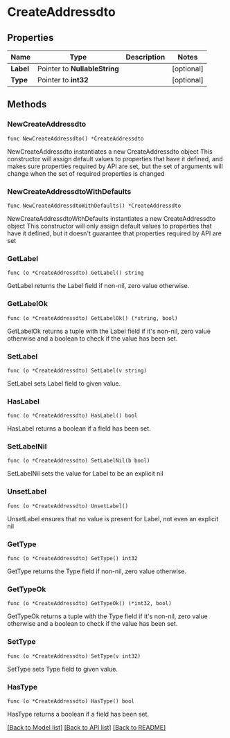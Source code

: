# CreateAddressdto

## Properties

Name | Type | Description | Notes
------------ | ------------- | ------------- | -------------
**Label** | Pointer to **NullableString** |  | [optional] 
**Type** | Pointer to **int32** |  | [optional] 

## Methods

### NewCreateAddressdto

`func NewCreateAddressdto() *CreateAddressdto`

NewCreateAddressdto instantiates a new CreateAddressdto object
This constructor will assign default values to properties that have it defined,
and makes sure properties required by API are set, but the set of arguments
will change when the set of required properties is changed

### NewCreateAddressdtoWithDefaults

`func NewCreateAddressdtoWithDefaults() *CreateAddressdto`

NewCreateAddressdtoWithDefaults instantiates a new CreateAddressdto object
This constructor will only assign default values to properties that have it defined,
but it doesn't guarantee that properties required by API are set

### GetLabel

`func (o *CreateAddressdto) GetLabel() string`

GetLabel returns the Label field if non-nil, zero value otherwise.

### GetLabelOk

`func (o *CreateAddressdto) GetLabelOk() (*string, bool)`

GetLabelOk returns a tuple with the Label field if it's non-nil, zero value otherwise
and a boolean to check if the value has been set.

### SetLabel

`func (o *CreateAddressdto) SetLabel(v string)`

SetLabel sets Label field to given value.

### HasLabel

`func (o *CreateAddressdto) HasLabel() bool`

HasLabel returns a boolean if a field has been set.

### SetLabelNil

`func (o *CreateAddressdto) SetLabelNil(b bool)`

 SetLabelNil sets the value for Label to be an explicit nil

### UnsetLabel
`func (o *CreateAddressdto) UnsetLabel()`

UnsetLabel ensures that no value is present for Label, not even an explicit nil
### GetType

`func (o *CreateAddressdto) GetType() int32`

GetType returns the Type field if non-nil, zero value otherwise.

### GetTypeOk

`func (o *CreateAddressdto) GetTypeOk() (*int32, bool)`

GetTypeOk returns a tuple with the Type field if it's non-nil, zero value otherwise
and a boolean to check if the value has been set.

### SetType

`func (o *CreateAddressdto) SetType(v int32)`

SetType sets Type field to given value.

### HasType

`func (o *CreateAddressdto) HasType() bool`

HasType returns a boolean if a field has been set.


[[Back to Model list]](../README.md#documentation-for-models) [[Back to API list]](../README.md#documentation-for-api-endpoints) [[Back to README]](../README.md)


